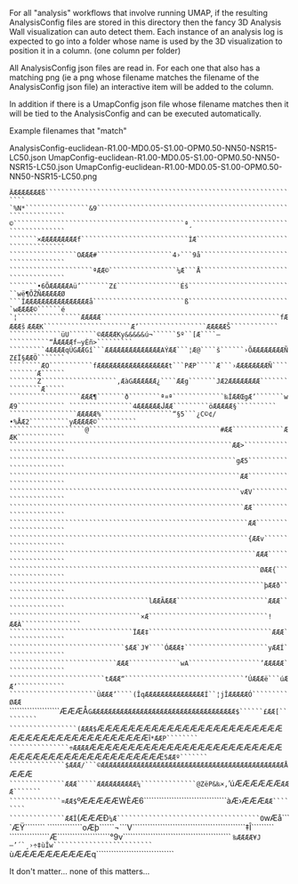 For all "analysis" workflows that involve running UMAP, if the resulting AnalysisConfig files are stored in this directory
then the fancy 3D Analysis Wall visualization can auto detect them.
Each instance of an analysis log is expected to go into a folder whose name is used by
the 3D visualization to position it in a column. (one column per folder)

All AnalysisConfig json files are read in. For each one that also has a matching png (ie a png whose filename matches the filename of the AnalysisConfig json file) an interactive item will be added to the column. 

In addition if there is a UmapConfig json file whose filename matches then it will be tied to the AnalysisConfig and can be executed automatically.

Example filenames that "match"

AnalysisConfig-euclidean-R1.00-MD0.05-S1.00-OPM0.50-NN50-NSR15-LC50.json
UmapConfig-euclidean-R1.00-MD0.05-S1.00-OPM0.50-NN50-NSR15-LC50.json
UmapConfig-euclidean-R1.00-MD0.05-S1.00-OPM0.50-NN50-NSR15-LC50.png



``````````ÄÆÆÆÆÆÆÆß`````````````````````````````````````````````````````````````````
`%N*````````````````&9``````````````````````````````````````````````````````````````
©```````````````````````````````````````````ª¸``````````````````````````````````````
```````×ÆÆÆÆÆÆÆÆÆf```````````````````````````ÌÆ`````````````````````````````````````
`````````````````OÆÆÆ#```````````````````4›```9å````````````````````````````````````
`````````````````````ªÆÆ©`````````````````¼Æ```Å````````````````````````````````````
```````•6ÕÆÆÆÆÆAü’```````Z£````````````````Éš```````````````````````````wë¶ÕŽÑÆÆÆÆÆØ
```ÎÆÆÆÆÆÆÆÆÆÆÆÆÆÆÆÆå```````````````````````ß``````````````````````````wÆÆÆÆ©``````é
`¦````````````````ÆÆÆÆÆ`````````````````````````````````````````````fÆÆÆÆš``````````
`````````````````````ÆÆÆK``````````````````````Æ’`````````````````ÆÆÆÆÆŠ````````````
`````````````üU```````©ÆÆÆÆKy&&&&&ú¬``````5º``[Æ````–``````````“ÅÆÆÆÆf–yÈñ>`````````
`````````4ÆÆÆÆqÚGÆÆGî```ÆÆÆÆÆÆÆÆÆÆÆÆÆÆAÝÆÆ```¦Æ@````š``````›ÕÆÆÆÆÆÆÆÆÑZ£Ï§ÆÆÖ```````
````````ÆO```````````fÆÆÆÆÆÆÆÆÆÆÆÆÆÆÆÆÆÆt```PÆP`````Æ```›ÆÆÆÆÆÆÆÆÑ``````````´Æ``````
```````Z```````````````````‚ÆàGÆÆÆÆÆÆ¿````ÆÆg```````JÆ2ÆÆÆÆÆÆÆÆ```````````````Æ`````
``````````````````ÆÆÆ¶```````ð````````ª¤ª`````````````‰ÍÆÆŒgÆ’```````wÆ9````````````
````````````````4ÆÆÆÆÆÆ`````````````````````J```````````ÆÆ`````````öÆÆÆÆÆ§``````````
`````````````````ÆÆÆÆÆ%``````````````````“§5```¿C©¢/•%ÅÆ2``````````yÆÆÆÆÆ©``````````
```````````````````@`````````````````````````````````#ÆÆ`````````````ÆÆK````````````
````````````````````````````````````````````````````````ÆÆ>`````````````````````````
`````````````````````````````````````````````````````````gÆ5````````````````````````
``````````````````````````````````````````````````````````ÆÆ````````````````````````
``````````````````````````````````````````````````````````vÆV```````````````````````
```````````````````````````````````````````````````````````ÆÆ```````````````````````
````````````````````````````````````````````````````````````ÆÆ``````````````````````
````````````````````````````````````````````````````````````{ÆÆv````````````````````
``````````````````````````````````````````````````````````````ÆÆÆ```````````````````
```````````````````````````````````````````````````````````````ØÆÆ{`````````````````
````````````````````````````````````````````````````````````````þÆÆð````````````````
```````````````````````````````````lÆÆÃÆÆÆ```````````````````````ÆÆÆ````````````````
`````````````````````````````````×Æ``````````````````````````````!ÆÆÀ```````````````
```````````````````````````````ÏÆÆ‡```````````````````````````````ÆÆÆ```````````````
`````````````````````````````$ÆÆ`J¥````ÓÆÆÆ‡`````````````````````yÆÆÍ```````````````
```````````````````````````ÆÆÆ`````````````wA``````````````````’ÆÆÆÆÆ```````````````
````````````````````````tÆÆÆ“``````````````````````````````’ÚÆÆÆë```úÆÆ’````````````
``````````````````````ÙÆÆÆ’````(ÎqÆÆÆÆÆÆÆÆÆÆÆÆÆÆÆÍ``¦jÎÆÆÆÆÆÓ`````````ØÆÆ```````````
````````````````````ÆÆÆÅ```GÆÆÆÆÆÆÆÆÆÆÆÆÆÆÆÆÆÆÆÆÆÆÆÆÆÆÆÆÆÆÆÆÆÆÆÆ$``````£ÆÆ[`````````
`````````````````(ÆÆÆ$```ÆÆÆÆÆÆÆÆÆÆÆÆÆÆÆÆÆÆÆÆÆÆÆÆÆÆÆÆÆÆÆÆÆÆÆÆÆÆÆÆÆÆî````*ÆÆP````````
```````````````÷ÆÆÆÆ````ÆÆÆÆÆÆÆÆÆÆÆÆÆÆÆÆÆÆÆÆÆÆÆÆÆÆÆÆÆÆÆÆÆÆÆÆÆÆÆÆÆÆÆÆÆ````5ÆÆº```````
``````````````$ÆÆÆ/```©ÆÆÆÆÆÆÆÆÆÆÆÆÆÆÆÆÆÆÆÆÆÆÆÆÆÆÆÆÆÆÆÆÆÆÆÆÆÆÆÆÆÆÆÆÆÆÅ````ÆÆÆ```````
``````````````ÆÆÆ`````ÆÆÆÆÆÆÆÆÆÆ¼``````````````@ZëP&‰×‚```````’úÆÆÆÆÆÆ````ÆÆÆ```````
`````````````¤ÆÆ$````ºÆÆÆÆÆWÈÆ6`````````````````````````````````àÆ›ÆÆÆ````ÆÆ````````
``````````````ÆÆÎ````(ÆÆÆÐ`¼Æ````````````````````````````````````O`wÆå````ÆŸ````````
``````````````oÆþ``````¬``´V`````````````````````````````````````````````‡Î`````````
````````````````Æ`````````````````````°9v```````````````````````````````````````````
`````````````````````````````````````````‰ÆÆÆÆ¥J—’´`¸›÷‡ùÎw`````````````````````````
`````````````````````````````````````````ùÆÆÆÆÆÆÆÆÆÆq```````````````````````````````

It don't matter... none of this matters...